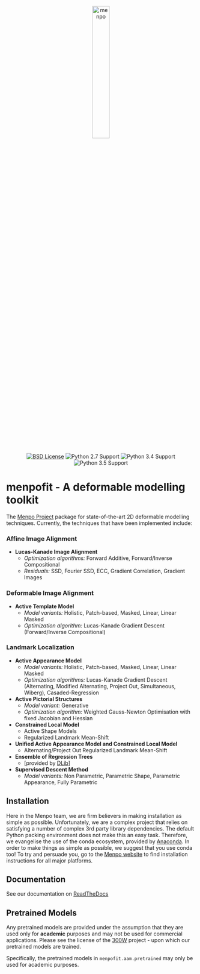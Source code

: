 <p align="center">
  <img src="menpofit-logo.png" alt="menpo" width="30%"></center>
  <br><br>
  <a href="https://github.com/menpo/menpofit/blob/master/LICENSE.txt"><img src="http://img.shields.io/badge/License-BSD-green.svg" alt="BSD License"/></a>
  <img src="https://img.shields.io/badge/Python-2.7-green.svg" alt="Python 2.7 Support"/>
  <img src="https://img.shields.io/badge/Python-3.4-green.svg" alt="Python 3.4 Support"/>
  <img src="https://img.shields.io/badge/Python-3.5-green.svg" alt="Python 3.5 Support"/>
</p>

menpofit - A deformable modelling toolkit
=========================================
The [Menpo Project](http://www.menpo.org/) package for state-of-the-art 2D deformable modelling techniques.
Currently, the techniques that have been implemented include:

### Affine Image Alignment
  - **Lucas-Kanade Image Alignment**
    - _Optimization algorithms:_ Forward Additive, Forward/Inverse Compositional
    - _Residuals:_ SSD, Fourier SSD, ECC, Gradient Correlation, Gradient Images

### Deformable Image Alignment
  - **Active Template Model**
    - _Model variants:_ Holistic, Patch-based, Masked, Linear, Linear Masked
    - _Optimization algorithm:_ Lucas-Kanade Gradient Descent (Forward/Inverse Compositional)

### Landmark Localization
  - **Active Appearance Model**
    - _Model variants:_ Holistic, Patch-based, Masked, Linear, Linear Masked
    - _Optimization algorithms:_ Lucas-Kanade Gradient Descent (Alternating, Modified Alternating, Project Out, Simultaneous, Wiberg), Casaded-Regression
  - **Active Pictorial Structures**
    - _Model variant:_ Generative
    - _Optimization algorithm:_ Weighted Gauss-Newton Optimisation with fixed Jacobian and Hessian
  - **Constrained Local Model**
    - Active Shape Models
    - Regularized Landmark Mean-Shift
  - **Unified Active Appearance Model and Constrained Local Model**
    - Alternating/Project Out Regularized Landmark Mean-Shift
  - **Ensemble of Regression Trees**
    - \[provided by [DLib](http://dlib.net/)\]
  - **Supervised Descent Method**
    - _Model variants:_ Non Parametric, Parametric Shape, Parametric Appearance, Fully Parametric

Installation
------------
Here in the Menpo team, we are firm believers in making installation as simple
as possible. Unfortunately, we are a complex project that relies on satisfying
a number of complex 3rd party library dependencies. The default Python packing
environment does not make this an easy task. Therefore, we evangelise the use
of the conda ecosystem, provided by
[Anaconda](https://store.continuum.io/cshop/anaconda/). In order to make things
as simple as possible, we suggest that you use conda too! To try and persuade
you, go to the [Menpo website](http://www.menpo.io/installation/) to find
installation instructions for all major platforms.

Documentation
-------------
See our documentation on [ReadTheDocs](http://menpofit.readthedocs.org)

Pretrained Models
-----------------
Any pretrained models are provided under the assumption that they are used only for **academic** purposes and may not be used for commercial applications. Please see the license of the [300W](https://ibug.doc.ic.ac.uk/resources/300-W/) project - upon which our pretrained models are trained.

Specifically, the pretrained models in `menpofit.aam.pretrained` may only be used for academic purposes.
